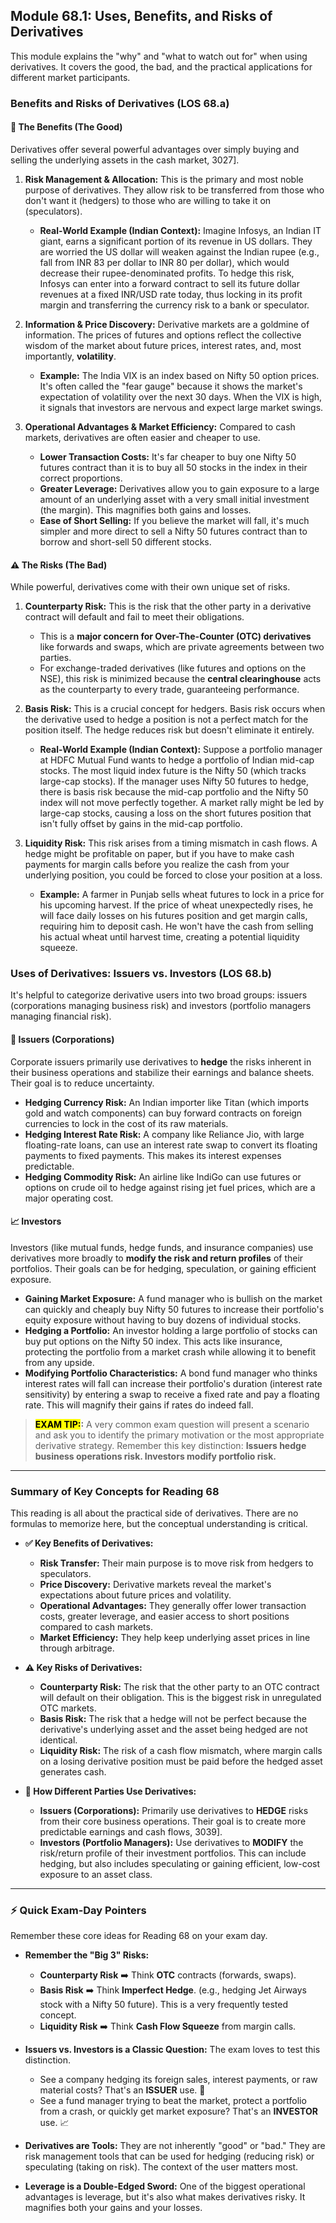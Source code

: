 ## Module 68.1: Uses, Benefits, and Risks of Derivatives

This module explains the "why" and "what to watch out for" when using derivatives. It covers the good, the bad, and the practical applications for different market participants.

### Benefits and Risks of Derivatives (LOS 68.a)

#### 🌟 The Benefits (The Good)

Derivatives offer several powerful advantages over simply buying and selling the underlying assets in the cash market, 3027].

1.  **Risk Management & Allocation:** This is the primary and most noble purpose of derivatives. They allow risk to be transferred from those who don't want it (hedgers) to those who are willing to take it on (speculators).
    * **Real-World Example (Indian Context):** Imagine Infosys, an Indian IT giant, earns a significant portion of its revenue in US dollars. They are worried the US dollar will weaken against the Indian rupee (e.g., fall from INR 83 per dollar to INR 80 per dollar), which would decrease their rupee-denominated profits. To hedge this risk, Infosys can enter into a forward contract to sell its future dollar revenues at a fixed INR/USD rate today, thus locking in its profit margin and transferring the currency risk to a bank or speculator.

2.  **Information & Price Discovery:** Derivative markets are a goldmine of information. The prices of futures and options reflect the collective wisdom of the market about future prices, interest rates, and, most importantly, **volatility**.
    * **Example:** The India VIX is an index based on Nifty 50 option prices. It's often called the "fear gauge" because it shows the market's expectation of volatility over the next 30 days. When the VIX is high, it signals that investors are nervous and expect large market swings.

3.  **Operational Advantages & Market Efficiency:** Compared to cash markets, derivatives are often easier and cheaper to use.
    * **Lower Transaction Costs:** It's far cheaper to buy one Nifty 50 futures contract than it is to buy all 50 stocks in the index in their correct proportions.
    * **Greater Leverage:** Derivatives allow you to gain exposure to a large amount of an underlying asset with a very small initial investment (the margin). This magnifies both gains and losses.
    * **Ease of Short Selling:** If you believe the market will fall, it's much simpler and more direct to sell a Nifty 50 futures contract than to borrow and short-sell 50 different stocks.

#### ⚠️ The Risks (The Bad)

While powerful, derivatives come with their own unique set of risks.

1.  **Counterparty Risk:** This is the risk that the other party in a derivative contract will default and fail to meet their obligations.
    * This is a **major concern for Over-The-Counter (OTC) derivatives** like forwards and swaps, which are private agreements between two parties.
    * For exchange-traded derivatives (like futures and options on the NSE), this risk is minimized because the **central clearinghouse** acts as the counterparty to every trade, guaranteeing performance.

2.  **Basis Risk:** This is a crucial concept for hedgers. Basis risk occurs when the derivative used to hedge a position is not a perfect match for the position itself. The hedge reduces risk but doesn't eliminate it entirely.
    * **Real-World Example (Indian Context):** Suppose a portfolio manager at HDFC Mutual Fund wants to hedge a portfolio of Indian mid-cap stocks. The most liquid index future is the Nifty 50 (which tracks large-cap stocks). If the manager uses Nifty 50 futures to hedge, there is basis risk because the mid-cap portfolio and the Nifty 50 index will not move perfectly together. A market rally might be led by large-cap stocks, causing a loss on the short futures position that isn't fully offset by gains in the mid-cap portfolio.

3.  **Liquidity Risk:** This risk arises from a timing mismatch in cash flows. A hedge might be profitable on paper, but if you have to make cash payments for margin calls before you realize the cash from your underlying position, you could be forced to close your position at a loss.
    * **Example:** A farmer in Punjab sells wheat futures to lock in a price for his upcoming harvest. If the price of wheat unexpectedly rises, he will face daily losses on his futures position and get margin calls, requiring him to deposit cash. He won't have the cash from selling his actual wheat until harvest time, creating a potential liquidity squeeze.

### Uses of Derivatives: Issuers vs. Investors (LOS 68.b)

It's helpful to categorize derivative users into two broad groups: issuers (corporations managing business risk) and investors (portfolio managers managing financial risk).

#### 🏢 Issuers (Corporations)

Corporate issuers primarily use derivatives to **hedge** the risks inherent in their business operations and stabilize their earnings and balance sheets. Their goal is to reduce uncertainty.
* **Hedging Currency Risk:** An Indian importer like Titan (which imports gold and watch components) can buy forward contracts on foreign currencies to lock in the cost of its raw materials.
* **Hedging Interest Rate Risk:** A company like Reliance Jio, with large floating-rate loans, can use an interest rate swap to convert its floating payments to fixed payments. This makes its interest expenses predictable.
* **Hedging Commodity Risk:** An airline like IndiGo can use futures or options on crude oil to hedge against rising jet fuel prices, which are a major operating cost.

#### 📈 Investors

Investors (like mutual funds, hedge funds, and insurance companies) use derivatives more broadly to **modify the risk and return profiles** of their portfolios. Their goals can be for hedging, speculation, or gaining efficient exposure.
* **Gaining Market Exposure:** A fund manager who is bullish on the market can quickly and cheaply buy Nifty 50 futures to increase their portfolio's equity exposure without having to buy dozens of individual stocks.
* **Hedging a Portfolio:** An investor holding a large portfolio of stocks can buy put options on the Nifty 50 index. This acts like insurance, protecting the portfolio from a market crash while allowing it to benefit from any upside.
* **Modifying Portfolio Characteristics:** A bond fund manager who thinks interest rates will fall can increase their portfolio's duration (interest rate sensitivity) by entering a swap to receive a fixed rate and pay a floating rate. This will magnify their gains if rates do indeed fall.

> **<mark>EXAM TIP:</mark>:** A very common exam question will present a scenario and ask you to identify the primary motivation or the most appropriate derivative strategy. Remember this key distinction: **Issuers hedge business operations risk. Investors modify portfolio risk.**


***

### Summary of Key Concepts for Reading 68

This reading is all about the practical side of derivatives. There are no formulas to memorize here, but the conceptual understanding is critical.

* **✅ Key Benefits of Derivatives:**
    * **Risk Transfer:** Their main purpose is to move risk from hedgers to speculators.
    * **Price Discovery:** Derivative markets reveal the market's expectations about future prices and volatility.
    * **Operational Advantages:** They generally offer lower transaction costs, greater leverage, and easier access to short positions compared to cash markets.
    * **Market Efficiency:** They help keep underlying asset prices in line through arbitrage.

* **⚠️ Key Risks of Derivatives:**
    * **Counterparty Risk:** The risk that the other party to an OTC contract will default on their obligation. This is the biggest risk in unregulated OTC markets.
    * **Basis Risk:** The risk that a hedge will not be perfect because the derivative's underlying asset and the asset being hedged are not identical.
    * **Liquidity Risk:** The risk of a cash flow mismatch, where margin calls on a losing derivative position must be paid before the hedged asset generates cash.

* **👥 How Different Parties Use Derivatives:**
    * **Issuers (Corporations):** Primarily use derivatives to **HEDGE** risks from their core business operations. Their goal is to create more predictable earnings and cash flows, 3039].
    * **Investors (Portfolio Managers):** Use derivatives to **MODIFY** the risk/return profile of their investment portfolios. This can include hedging, but also includes speculating or gaining efficient, low-cost exposure to an asset class.

***

### ⚡ Quick Exam-Day Pointers

Remember these core ideas for Reading 68 on your exam day.

* **Remember the "Big 3" Risks:**
    * **Counterparty Risk** ➡️ Think **OTC** contracts (forwards, swaps).
    * **Basis Risk** ➡️ Think **Imperfect Hedge**. (e.g., hedging Jet Airways stock with a Nifty 50 future). This is a very frequently tested concept.
    * **Liquidity Risk** ➡️ Think **Cash Flow Squeeze** from margin calls.

* **Issuers vs. Investors is a Classic Question:** The exam loves to test this distinction.
    * See a company hedging its foreign sales, interest payments, or raw material costs? That's an **ISSUER** use. 🏢
    * See a fund manager trying to beat the market, protect a portfolio from a crash, or quickly get market exposure? That's an **INVESTOR** use. 📈

* **Derivatives are Tools:** They are not inherently "good" or "bad." They are risk management tools that can be used for hedging (reducing risk) or speculating (taking on risk). The context of the user matters most.

* **Leverage is a Double-Edged Sword:** One of the biggest operational advantages is leverage, but it's also what makes derivatives risky. It magnifies both your gains and your losses.